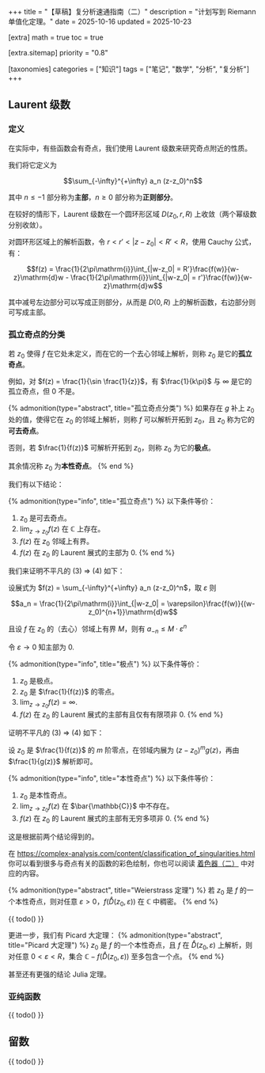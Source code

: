 +++
title = "【草稿】复分析速通指南（二）"
description = "计划写到 Riemann 单值化定理。"
date = 2025-10-16
updated = 2025-10-23

[extra]
math = true
toc = true

[extra.sitemap]
priority = "0.8"

[taxonomies]
categories = ["知识"]
tags = ["笔记", "数学", "分析", "复分析"]
+++

## Laurent 级数
### 定义
在实际中，有些函数会有奇点，我们使用 Laurent 级数来研究奇点附近的性质。

我们将它定义为

$$\sum_{-\infty}^{+\infty} a_n (z-z_0)^n$$

其中 $n\leq -1$ 部分称为**主部**，$n\geq 0$ 部分称为**正则部分**。

在较好的情形下，Laurent 级数在一个圆环形区域 $D(z_0, r, R)$ 上收敛（两个幂级数分别收敛）。

对圆环形区域上的解析函数，令 $r<r'<|z-z_0|<R'<R$，使用 Cauchy 公式，有：

$$f(z) = \frac{1}{2\pi\mathrm{i}}\int_{|w-z_0| = R'}\frac{f(w)}{w-z}\mathrm{d}w - \frac{1}{2\pi\mathrm{i}}\int_{|w-z_0| = r'}\frac{f(w)}{w-z}\mathrm{d}w$$

其中减号左边部分可以写成正则部分，从而是 $D(0, R)$ 上的解析函数，右边部分则可写成主部。

### 孤立奇点的分类
若 $z_0$ 使得 $f$ 在它处未定义，而在它的一个去心邻域上解析，则称 $z_0$ 是它的**孤立奇点**。

例如，对 $f(z) = \frac{1}{\sin \frac{1}{z}}$，有 $\frac{1}{k\pi}$ 与 $\infty$ 是它的孤立奇点，但 $0$ 不是。

{% admonition(type="abstract", title="孤立奇点分类") %}
如果存在 $g$ 补上 $z_0$ 处的值，使得它在 $z_0$ 的邻域上解析，则称 $f$ 可以解析开拓到 $z_0$，且 $z_0$ 称为它的**可去奇点**。

否则，若 $\frac{1}{f(z)}$ 可解析开拓到 $z_0$，则称 $z_0$ 为它的**极点**。

其余情况称 $z_0$ 为**本性奇点**。
{% end %}

我们有以下结论：

{% admonition(type="info", title="孤立奇点") %}
以下条件等价：
1. $z_0$ 是可去奇点。
2. $\lim_{z\to z_0} f(z)$ 在 $\mathbb{C}$ 上存在。
3. $f(z)$ 在 $z_0$ 邻域上有界。
4. $f(z)$ 在 $z_0$ 的 Laurent 展式的主部为 $0$.
{% end %}

我们来证明不平凡的 (3) => (4) 如下：

设展式为 $f(z) = \sum_{-\infty}^{+\infty} a_n (z-z_0)^n$，取 $\varepsilon$ 则

$$a_n = \frac{1}{2\pi\mathrm{i}}\int_{|w-z_0| = \varepsilon}\frac{f(w)}{(w-z_0)^{n+1}}\mathrm{d}w$$

且设 $f$ 在 $z_0$ 的（去心）邻域上有界 $M$，则有 $a_{-n}\leq M\cdot\varepsilon^n$

令 $\varepsilon\to 0$ 知主部为 $0$.

{% admonition(type="info", title="极点") %}
以下条件等价：
1. $z_0$ 是极点。
2. $z_0$ 是 $\frac{1}{f(z)}$ 的零点。
3. $\lim_{z\to z_0} f(z) = \infty$.
4. $f(z)$ 在 $z_0$ 的 Laurent 展式的主部有且仅有有限项非 $0$.
{% end %}

证明不平凡的 (3) => (4) 如下：

设 $z_0$ 是 $\frac{1}{f(z)}$ 的 $m$ 阶零点，在邻域内展为 $(z-z_0)^m g(z)$，再由 $\frac{1}{g(z)}$ 解析即可。

{% admonition(type="info", title="本性奇点") %}
以下条件等价：
1. $z_0$ 是本性奇点。
2. $\lim_{z\to z_0} f(z)$ 在 $\bar{\mathbb{C}}$ 中不存在。
3. $f(z)$ 在 $z_0$ 的 Laurent 展式的主部有无穷多项非 $0$.
{% end %}

这是根据前两个结论得到的。

在 <https://complex-analysis.com/content/classification_of_singularities.html> 你可以看到很多与奇点有关的函数的彩色绘制，你也可以阅读 [着色器（二）](/posts/shader-p2/) 中对应的内容。

{% admonition(type="abstract", title="Weierstrass 定理") %}
若 $z_0$ 是 $f$ 的一个本性奇点，则对任意 $\varepsilon>0$，$f(\mathring{D}(z_0, \varepsilon))$ 在 $\mathbb{C}$ 中稠密。
{% end %}

{{ todo() }}

更进一步，我们有 Picard 大定理：
{% admonition(type="abstract", title="Picard 大定理") %}
$z_0$ 是 $f$ 的一个本性奇点，且 $f$ 在 $\mathring{D}(z_0, \varepsilon)$ 上解析，则对任意 $0<\varepsilon<R$，集合 $\mathbb{C}-f(\mathring{D}(z_0, \varepsilon))$ 至多包含一个点。
{% end %}

甚至还有更强的结论 Julia 定理。

### 亚纯函数
{{ todo() }}

## 留数
{{ todo() }}

